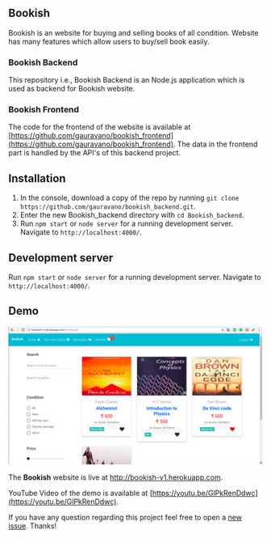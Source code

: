 ## Bookish
Bookish is an website for buying and selling books of all condition. Website has many features which allow users to buy/sell book easily.

### Bookish Backend
This repository i.e., Bookish Backend is an Node.js application which is used as backend for Bookish website.  

### Bookish Frontend
The code for the frontend of the website is available at [https://github.com/gauravano/bookish_frontend](https://github.com/gauravano/bookish_frontend). The data in the frontend part is handled by the API's of this backend project. 

## Installation

1. In the console, download a copy of the repo by running `git clone https://github.com/gauravano/bookish_backend.git`.
2. Enter the new Bookish_backend directory with `cd Bookish_backend`.
3. Run `npm start` or `node server` for a running development server. Navigate to `http://localhost:4000/`.

## Development server

Run `npm start` or `node server` for a running development server. Navigate to `http://localhost:4000/`.

## Demo

[![Bookish Dashboard](https://github.com/gauravano/Bookish_frontend/blob/master/screenshots/bookish_dashboard.png)](https://www.youtube.com/watch?v=GlPkRenDdwc)

The **Bookish** website is live at http://bookish-v1.herokuapp.com.
 
YouTube Video of the demo is available at [https://youtu.be/GlPkRenDdwc](https://youtu.be/GlPkRenDdwc).

If you have any question regarding this project feel free to open a [new issue](https://github.com/gauravano/Bookish_backend/issues/new). Thanks!

